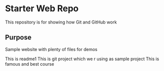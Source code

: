 # Starter Web Repo

This repository is for showing how Git and GitHub work

## Purpose

Sample website with plenty of files for demos

This is readme1
This is git project which we r using as sample project 
This is famous and best course
